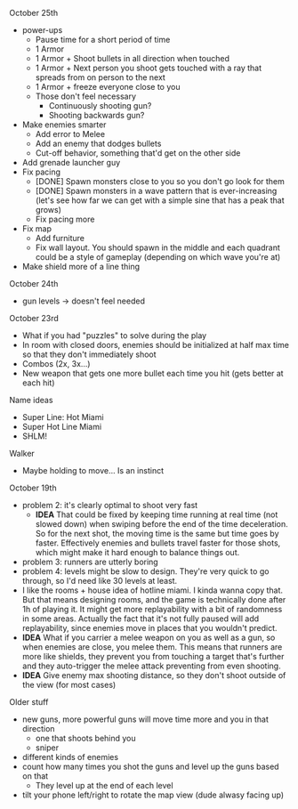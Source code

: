 October 25th
- power-ups
    + Pause time for a short period of time
    + 1 Armor
    + 1 Armor + Shoot bullets in all direction when touched
    + 1 Armor + Next person you shoot gets touched with a ray that spreads from on person to the next
    + 1 Armor + freeze everyone close to you
    + Those don't feel necessary
      + Continuously shooting gun?
      + Shooting backwards gun?
- Make enemies smarter
    + Add error to Melee
    + Add an enemy that dodges bullets
    + Cut-off behavior, something that'd get on the other side
- Add grenade launcher guy
- Fix pacing
    + [DONE] Spawn monsters close to you so you don't go look for them
    + [DONE] Spawn monsters in a wave pattern that is ever-increasing (let's see how far we can get with a simple sine that has a peak that grows)
    + Fix pacing more
- Fix map
    + Add furniture
    + Fix wall layout. You should spawn in the middle and each quadrant could be a style of gameplay (depending on which wave you're at)
- Make shield more of a line thing



October 24th
- gun levels -> doesn't feel needed

October 23rd    
- What if you had "puzzles" to solve during the play
- In room with closed doors, enemies should be initialized at half max time so that they don't immediately shoot
- Combos (2x, 3x...)
- New weapon that gets one more bullet each time you hit (gets better at each hit)

Name ideas
- Super Line: Hot Miami
- Super Hot Line Miami
- SHLM!

Walker
- Maybe holding to move... Is an instinct

October 19th
- problem 2: it's clearly optimal to shoot very fast
    + **IDEA** That could be fixed by keeping time running at real time (not slowed down) when swiping before the end of the time deceleration. So for the next shot, the moving time is the same but time goes by faster. Effectively enemies and bullets travel faster for those shots, which might make it hard enough to balance things out.
- problem 3: runners are utterly boring
- problem 4: levels might be slow to design. They're very quick to go through, so I'd need like 30 levels at least.
- I like the rooms + house idea of hotline miami. I kinda wanna copy that. But that means designing rooms, and the game is technically done after 1h of playing it. It might get more replayability with a bit of randomness in some areas. Actually the fact that it's not fully paused will add replayability, since enemies move in places that you wouldn't predict.
- **IDEA** What if you carrier a melee weapon on you as well as a gun, so when enemies are close, you melee them. This means that runners are more like shields, they prevent you from touching a target that's further and they auto-trigger the melee attack preventing from even shooting.
- **IDEA** Give enemy max shooting distance, so they don't shoot outside of the view (for most cases)


Older stuff
- new guns, more powerful guns will move time more and you in that direction
    + one that shoots behind you
    + sniper
- different kinds of enemies
- count how many times you shot the guns and level up the guns based on that
    + They level up at the end of each level
- tilt your phone left/right to rotate the map view (dude alwasy facing up)
